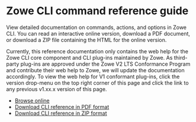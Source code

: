 # Zowe CLI command reference guide

View detailed documentation on commands, actions, and options in Zowe CLI. You can read an interactive online version, download a PDF document, or download a ZIP file containing the HTML for the online version.

Currently, this reference documentation only contains the web help for 
the Zowe CLI core component and CLI plug-ins maintained by Zowe. As third-party plug-ins are approved under the Zowe V2 LTS Conformance Program and contribute their web help to Zowe, we will update the documentation accordingly. To view the web help for V1 conformant plug-ins, click the version drop-menu on the top right corner of this page and click the link to any previous v1.xx.x version of this page.

- <a href="/v2.17.x/web_help/index.html" target="_blank">Browse online</a>
- <a href="/v2.17.x/CLIReference_Zowe.pdf" target="_blank">Download CLI reference in PDF format</a>
- <a href="/v2.17.x/zowe_web_help.zip" target="_blank">Download CLI reference in ZIP format</a>
